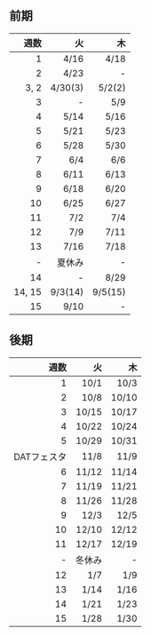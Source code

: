 ## 前期

|週数|火|木|
|-:|-:|-:|
|1|4/16|4/18|
|2|4/23|-|
|3, 2|4/30(3)|5/2(2)|
|3|-|5/9|
|4|5/14|5/16|
|5|5/21|5/23|
|6|5/28|5/30|
|7|6/4|6/6|
|8|6/11|6/13|
|9|6/18|6/20|
|10|6/25|6/27|
|11|7/2|7/4|
|12|7/9|7/11|
|13|7/16|7/18|
|-|夏休み|-|
|14|-|8/29|
|14, 15|9/3(14)|9/5(15)|
|15|9/10|-|

## 後期

|週数|火|木|
|-:|-:|-:|
|1|10/1|10/3|
|2|10/8|10/10|
|3|10/15|10/17|
|4|10/22|10/24|
|5|10/29|10/31|
|DATフェスタ|11/8|11/9|
|6|11/12|11/14|
|7|11/19|11/21|
|8|11/26|11/28|
|9|12/3|12/5|
|10|12/10|12/12|
|11|12/17|12/19|
|-|冬休み|-|
|12|1/7|1/9|
|13|1/14|1/16|
|14|1/21|1/23|
|15|1/28|1/30|
